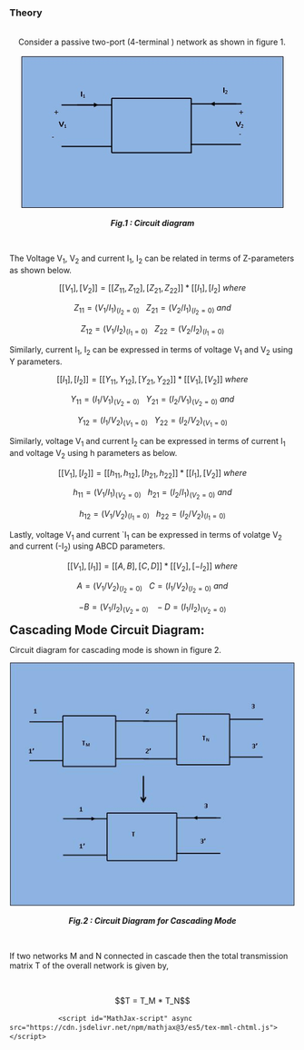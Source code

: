 ### Theory
<div>
<br>&nbsp;&nbsp;&nbsp;
 Consider a passive two-port (4-terminal ) network as shown in figure 1.<br><br>							
<div align="center">
<img src="images/main tp.jpg" />

***Fig.1 : Circuit diagram***
</div>
	<br>
<p>The Voltage V<sub>1</sub>, V<sub>2</sub> and current I<sub>1</sub>, I<sub>2</sub> can be related in terms of Z-parameters as shown below.</p>
															
$$ [[V_1], [V_2]] = [[Z_{11}, Z_{12}], [Z_{21}, Z_{22}]] * [[I_1] , [I_2] \ where $$
										
									
$$ Z_{11} = (V_1/I_1)_(I_2 = 0) \ \ \ Z_{21} = (V_2/I_1)_(I_2 = 0) \ and $$
										
$$ Z_{12} = (V_1/I_2)_(I_1 = 0) \ \ \ Z_{22} = (V_2/I_2)_(I_1 = 0) $$
										

Similarly, current I<sub>1</sub>, I<sub>2</sub> can be expressed in terms of voltage V<sub>1</sub> and V<sub>2</sub> using Y parameters.
									
										
$$ [[I_1], [I_2]] = [[Y_{11}, Y_{12}], [Y_{21}, Y_{22}]] * [[V_1] , [V_2]] \ where $$


$$ Y_{11} = (I_1/V_1)_(V_2 = 0) \ \ \ Y_{21} = (I_2/V_1)_(V_2 = 0)  \ and $$


$$ Y_{12} = (I_1/V_2)_(V_1 = 0) \ \ \ Y_{22} = (I_2/V_2)_(V_1 = 0) $$


Similarly,  voltage V<sub>1</sub> and current I<sub>2</sub> can be expressed in terms of current I<sub>1</sub> and voltage V<sub>2</sub> using h parameters as below.
									
$$ [[V_1], [I_2]] = [[h_{11}, h_{12}], [h_{21}, h_{22}]] * [[I_1] , [V_2]] \ where $$
									
									 
$$ h_{11} = (V_1/I_1)_(V_2 = 0) \ \ \ h_{21} = (I_2/I_1)_(V_2 = 0) \ and $$

										
$$ h_{12} = (V_1/V_2)_(I_1 = 0) \ \ \ h_{22} = (I_2/V_2)_(I_1 = 0) $$

									
										
<p>Lastly, voltage V<sub>1</sub> and current `I<sub>1</sub> can be expressed in terms of volatge V<sub>2</sub> and current (-I<sub>2</sub>) using ABCD parameters.</p>
									
									
$$ [[V_1], [I_1]] = [[A, B], [C, D]] * [[V_2] , [-I_2]] \ where $$
	
									
$$A = (V_1/V_2)_(I_2 = 0) \ \ \ C = (I_1/V_2)_(I_2 = 0) \ and $$
	
$$ -B = (V_1/I_2)_(V_2 = 0) \ \ \ -D = (I_1/I_2)_(V_2 = 0) $$ 
	
									
<span style="background-color: rgb(255, 255, 255); font-size: 21px; "><b>Cascading Mode Circuit Diagram:</b></span>
<br>									
<p>Circuit diagram for cascading mode is shown in figure 2.</p>
<div align="center">
<img src="images/tp main 2.JPG" />
	
***Fig.2 : Circuit Diagram for Cascading Mode***
</div>
<br>	
<p>If two networks M and N connected in cascade then the total transmission matrix T of the overall network is given by,</p>
<br>
<p style ="text-align:center;">
$$T = T_M * T_N$$
</p>
									
				<script id="MathJax-script" async src="https://cdn.jsdelivr.net/npm/mathjax@3/es5/tex-mml-chtml.js"></script>					
